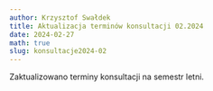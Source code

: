 ```yaml
---
author: Krzysztof Swałdek
title: Aktualizacja terminów konsultacji 02.2024
date: 2024-02-27
math: true
slug: konsultacje2024-02
---
```


Zaktualizowano terminy konsultacji na semestr letni.
